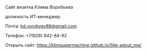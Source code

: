 Сайт визитка Клима Воробьева

должность ИТ-менеджер.

Почта: kd.vorobyev88@gmail.com

Телефон: +7(926) 842-84-92 

Открыть сайт: https://klimsupermachine.github.io/Site-adout_me/

